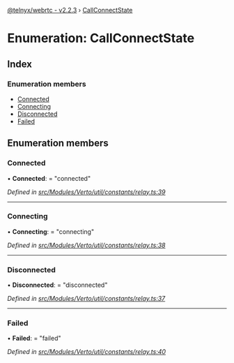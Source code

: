 [@telnyx/webrtc - v2.2.3](../README.md) › [CallConnectState](callconnectstate.md)

# Enumeration: CallConnectState

## Index

### Enumeration members

* [Connected](callconnectstate.md#connected)
* [Connecting](callconnectstate.md#connecting)
* [Disconnected](callconnectstate.md#disconnected)
* [Failed](callconnectstate.md#failed)

## Enumeration members

###  Connected

• **Connected**: = "connected"

*Defined in [src/Modules/Verto/util/constants/relay.ts:39](https://github.com/team-telnyx/webrtc/blob/main/packages/js/src/Modules/Verto/util/constants/relay.ts#L39)*

___

###  Connecting

• **Connecting**: = "connecting"

*Defined in [src/Modules/Verto/util/constants/relay.ts:38](https://github.com/team-telnyx/webrtc/blob/main/packages/js/src/Modules/Verto/util/constants/relay.ts#L38)*

___

###  Disconnected

• **Disconnected**: = "disconnected"

*Defined in [src/Modules/Verto/util/constants/relay.ts:37](https://github.com/team-telnyx/webrtc/blob/main/packages/js/src/Modules/Verto/util/constants/relay.ts#L37)*

___

###  Failed

• **Failed**: = "failed"

*Defined in [src/Modules/Verto/util/constants/relay.ts:40](https://github.com/team-telnyx/webrtc/blob/main/packages/js/src/Modules/Verto/util/constants/relay.ts#L40)*
